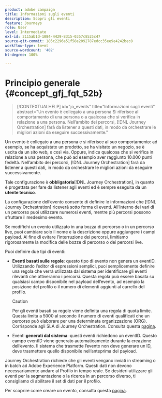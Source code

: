 ```yaml
---
product: adobe campaign
title: Informazioni sugli eventi
description: Scopri gli eventi
feature: Journeys
role: User
level: Intermediate
exl-id: 2115ab1d-1084-4429-8315-0357c8525c47
source-git-commit: 185c2296a51f58e2092787edcc35ee9e4242bec8
workflow-type: tm+mt
source-wordcount: '402'
ht-degree: 100%

---
```


# Principio generale {#concept_gfj_fqt_52b}

>[!CONTEXTUALHELP]
>id="jo_events"
>title="Informazioni sugli eventi"
>abstract="Un evento è collegato a una persona Si riferisce al comportamento di una persona o a qualcosa che si verifica in relazione a una persona. Nell’ambito dei percorsi, [!DNL Journey Orchestration] farà da listener a questi dati, in modo da orchestrare le migliori azioni da eseguire successivamente."

Un evento è collegato a una persona e si riferisce al suo comportamento: ad esempio, se ha acquistato un prodotto, se ha visitato un negozio, se è uscita da un sito web, e così via. Oppure, indica qualcosa che si verifica in relazione a una persona, che può ad esempio aver raggiunto 10.000 punti fedeltà. Nell’ambito dei percorsi, [!DNL Journey Orchestration] farà da listener a questi dati, in modo da orchestrare le migliori azioni da eseguire successivamente.

Tale configurazione è **obbligatoria**[!DNL Journey Orchestration], in quanto è progettata per fare da listener agli eventi ed è sempre eseguita da un **utente tecnico**.

La configurazione dell’evento consente di definire le informazioni che [!DNL Journey Orchestration] riceverà sotto forma di eventi. All’interno dei vari di un percorso puoi utilizzare numerosi eventi, mentre più percorsi possono sfruttare il medesimo evento.

Se modifichi un evento utilizzato in una bozza di percorso o in un percorso live, puoi cambiare solo il nome e la descrizione oppure aggiungere i campi payload. Al fine di evitare l’interruzione dei percorsi, limitiamo rigorosamente la modifica delle bozze di percorso o dei percorsi live.

Puoi definire due tipi di eventi:

* **Eventi basati sulle regole**: questo tipo di evento non genera un eventID. Utilizzando l’editor di espressioni semplici, puoi semplicemente definire una regola che verrà utilizzata dal sistema per identificare gli eventi rilevanti che attiveranno i percorsi. Questa regola può essere basata su qualsiasi campo disponibile nel payload dell’evento, ad esempio la posizione del profilo o il numero di elementi aggiunti al carrello del profilo.

   >[!CAUTION]
   >
   >Per gli eventi basati su regole viene definita una regola di quota limite. Questa limita a 5000 al secondo il numero di eventi qualificati che un percorso può elaborare per una determinata organizzazione (ORG). Corrisponde agli SLA di Journey Orchestration. Consulta questa [pagina](https://helpx.adobe.com/it/legal/product-descriptions/journey-orchestration.html).

* Eventi **generati dal sistema**: questi eventi richiedono un eventID. Questo campo eventID viene generato automaticamente durante la creazione dell’evento. Il sistema che trasmette l’evento non deve generare un ID, deve trasmettere quello disponibile nell’anteprima del payload.

Journey Orchestration richiede che gli eventi vengano inviati in streaming o in batch ad Adobe Experience Platform. Questi dati non devono necessariamente andare al Profilo in tempo reale. Se desideri utilizzare gli eventi per la segmentazione o la ricerca in un percorso diverso, ti consigliamo di abilitare il set di dati per il profilo.

Per scoprire come creare un evento, consulta questa [pagina](../event/about-creating.md).
